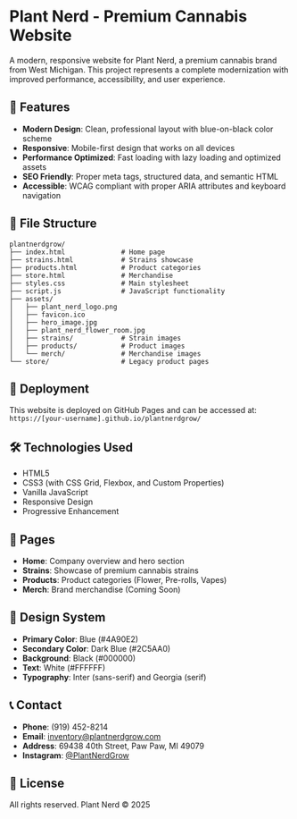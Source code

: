 # Plant Nerd - Premium Cannabis Website

A modern, responsive website for Plant Nerd, a premium cannabis brand from West Michigan. This project represents a complete modernization with improved performance, accessibility, and user experience.

## 🌿 Features

- **Modern Design**: Clean, professional layout with blue-on-black color scheme
- **Responsive**: Mobile-first design that works on all devices
- **Performance Optimized**: Fast loading with lazy loading and optimized assets
- **SEO Friendly**: Proper meta tags, structured data, and semantic HTML
- **Accessible**: WCAG compliant with proper ARIA attributes and keyboard navigation

## 📁 File Structure

```
plantnerdgrow/
├── index.html              # Home page
├── strains.html            # Strains showcase
├── products.html           # Product categories
├── store.html              # Merchandise
├── styles.css              # Main stylesheet
├── script.js               # JavaScript functionality
├── assets/
│   ├── plant_nerd_logo.png
│   ├── favicon.ico
│   ├── hero_image.jpg
│   ├── plant_nerd_flower_room.jpg
│   ├── strains/            # Strain images
│   ├── products/           # Product images
│   └── merch/              # Merchandise images
└── store/                  # Legacy product pages
```

## 🚀 Deployment

This website is deployed on GitHub Pages and can be accessed at: `https://[your-username].github.io/plantnerdgrow/`

## 🛠️ Technologies Used

- HTML5
- CSS3 (with CSS Grid, Flexbox, and Custom Properties)
- Vanilla JavaScript
- Responsive Design
- Progressive Enhancement

## 📱 Pages

- **Home**: Company overview and hero section
- **Strains**: Showcase of premium cannabis strains
- **Products**: Product categories (Flower, Pre-rolls, Vapes)
- **Merch**: Brand merchandise (Coming Soon)

## 🎨 Design System

- **Primary Color**: Blue (#4A90E2)
- **Secondary Color**: Dark Blue (#2C5AA0)
- **Background**: Black (#000000)
- **Text**: White (#FFFFFF)
- **Typography**: Inter (sans-serif) and Georgia (serif)

## 📞 Contact

- **Phone**: (919) 452-8214
- **Email**: inventory@plantnerdgrow.com
- **Address**: 69438 40th Street, Paw Paw, MI 49079
- **Instagram**: [@PlantNerdGrow](https://www.instagram.com/PlantNerdGrow/)

## 📄 License

All rights reserved. Plant Nerd © 2025 